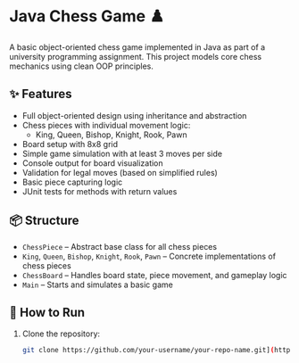 # Java Chess Game ♟️

A basic object-oriented chess game implemented in Java as part of a university programming assignment. This project models core chess mechanics using clean OOP principles.

## ✨ Features

- Full object-oriented design using inheritance and abstraction
- Chess pieces with individual movement logic:
  - King, Queen, Bishop, Knight, Rook, Pawn
- Board setup with 8x8 grid
- Simple game simulation with at least 3 moves per side
- Console output for board visualization
- Validation for legal moves (based on simplified rules)
- Basic piece capturing logic
- JUnit tests for methods with return values

## 📦 Structure

- `ChessPiece` – Abstract base class for all chess pieces
- `King`, `Queen`, `Bishop`, `Knight`, `Rook`, `Pawn` – Concrete implementations of chess pieces
- `ChessBoard` – Handles board state, piece movement, and gameplay logic
- `Main` – Starts and simulates a basic game

## 🚀 How to Run

1. Clone the repository:
   ```bash
   git clone https://github.com/your-username/your-repo-name.git](https://github.com/AlirezaGhaedamini/SimpleChessGame.git

